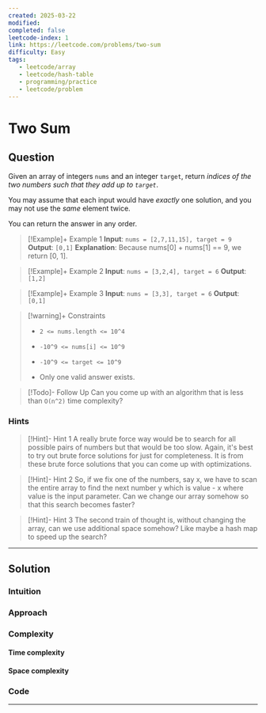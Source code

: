 ```yaml
---
created: 2025-03-22
modified: 
completed: false
leetcode-index: 1 
link: https://leetcode.com/problems/two-sum
difficulty: Easy 
tags:
   - leetcode/array
   - leetcode/hash-table 
   - programming/practice
   - leetcode/problem
---
```

# Two Sum

## Question
Given an array of integers `nums` and an integer `target`, return *indices of the two numbers such that they add up to `target`*.

You may assume that each input would have *exactly* one solution, and you may not use the *same* element twice.

You can return the answer in any order.

 

>[!Example]+ Example 1
>**Input**: `nums = [2,7,11,15], target = 9`
>**Output**: `[0,1]`
>**Explanation**:
>Because nums[0] + nums[1] == 9, we return [0, 1]. 

>[!Example]+ Example 2
>**Input**: `nums = [3,2,4], target = 6`
>**Output**: `[1,2]
`

>[!Example]+ Example 3
>**Input**: `nums = [3,3], target = 6`
>**Output**: `[0,1]
`

>[!warning]+ Constraints
>- `2 <= nums.length <= 10^4`
>
>- `-10^9 <= nums[i] <= 10^9`
>
>- `-10^9 <= target <= 10^9`
>
>- Only one valid answer exists.

>[!Todo]- Follow Up
>Can you come up with an algorithm that is less than `O(n^2)` time complexity?
### Hints
>[!Hint]- Hint 1
>A really brute force way would be to search for all possible pairs of numbers but that would be too slow. Again, it's best to try out brute force solutions for just for completeness. It is from these brute force solutions that you can come up with optimizations.

>[!Hint]- Hint 2
>So, if we fix one of the numbers, say x, we have to scan the entire array to find the next number y which is value - x where value is the input parameter. Can we change our array somehow so that this search becomes faster?

>[!Hint]- Hint 3
>The second train of thought is, without changing the array, can we use additional space somehow? Like maybe a hash map to speed up the search?

---
## Solution

### Intuition
<!--Describe your first thoughts on how to solve this problem -->


### Approach
<!-- Describe your approach to solving the problem. -->


### Complexity

#### Time complexity


#### Space complexity


### Code
---